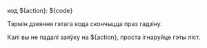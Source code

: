код ${action}: ${code}

Тэрмін дзеяння гэтага кода скончыцца праз гадзіну.

Калі вы не падалі заяўку на ${action}, проста ігнаруйце гэты ліст.
